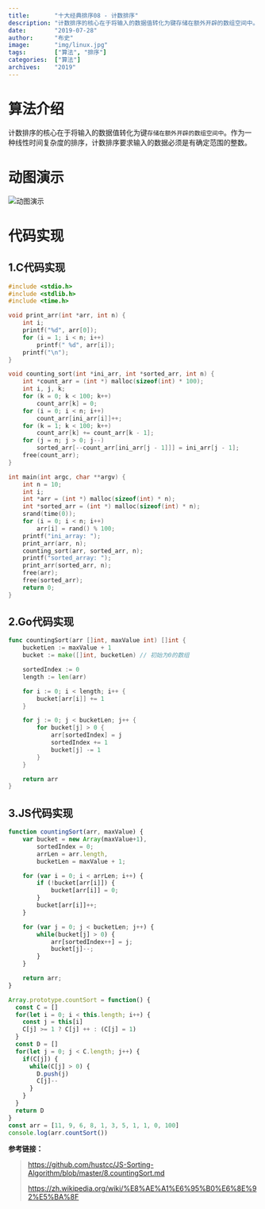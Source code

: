 ```yaml
---
title:       "十大经典排序08 - 计数排序"
description: "计数排序的核心在于将输入的数据值转化为键存储在额外开辟的数组空间中。作为一种线性时间复杂度的排序，计数排序要求输入的数据必须是有确定范围的整数"
date:        "2019-07-28"
author:      "布史"
image:       "img/linux.jpg"
tags:        ["算法", "排序"]
categories:  ["算法"]
archives:    "2019"
---
```


# 算法介绍

计数排序的核心在于将输入的数据值转化为键`存储在额外开辟的数组空间中`。作为一种线性时间复杂度的排序，计数排序要求输入的数据必须是有确定范围的整数。

# 动图演示

![动图演示](/img/post/algorithm/countingSort.gif)


# 代码实现

## 1.C代码实现
```c++
#include <stdio.h>
#include <stdlib.h>
#include <time.h>

void print_arr(int *arr, int n) {
	int i;
	printf("%d", arr[0]);
	for (i = 1; i < n; i++)
		printf(" %d", arr[i]);
	printf("\n");
}

void counting_sort(int *ini_arr, int *sorted_arr, int n) {
	int *count_arr = (int *) malloc(sizeof(int) * 100);
	int i, j, k;
	for (k = 0; k < 100; k++)
		count_arr[k] = 0;
	for (i = 0; i < n; i++)
		count_arr[ini_arr[i]]++;
	for (k = 1; k < 100; k++)
		count_arr[k] += count_arr[k - 1];
	for (j = n; j > 0; j--)
		sorted_arr[--count_arr[ini_arr[j - 1]]] = ini_arr[j - 1];
	free(count_arr);
}

int main(int argc, char **argv) {
	int n = 10;
	int i;
	int *arr = (int *) malloc(sizeof(int) * n);
	int *sorted_arr = (int *) malloc(sizeof(int) * n);
	srand(time(0));
	for (i = 0; i < n; i++)
		arr[i] = rand() % 100;
	printf("ini_array: ");
	print_arr(arr, n);
	counting_sort(arr, sorted_arr, n);
	printf("sorted_array: ");
	print_arr(sorted_arr, n);
	free(arr);
	free(sorted_arr);
	return 0;
}
```

## 2.Go代码实现

```go
func countingSort(arr []int, maxValue int) []int {
	bucketLen := maxValue + 1
	bucket := make([]int, bucketLen) // 初始为0的数组

	sortedIndex := 0
	length := len(arr)

	for i := 0; i < length; i++ {
		bucket[arr[i]] += 1
	}

	for j := 0; j < bucketLen; j++ {
		for bucket[j] > 0 {
			arr[sortedIndex] = j
			sortedIndex += 1
			bucket[j] -= 1
		}
	}

	return arr
}
```


## 3.JS代码实现

```js
function countingSort(arr, maxValue) {
    var bucket = new Array(maxValue+1),
        sortedIndex = 0;
        arrLen = arr.length,
        bucketLen = maxValue + 1;

    for (var i = 0; i < arrLen; i++) {
        if (!bucket[arr[i]]) {
            bucket[arr[i]] = 0;
        }
        bucket[arr[i]]++;
    }

    for (var j = 0; j < bucketLen; j++) {
        while(bucket[j] > 0) {
            arr[sortedIndex++] = j;
            bucket[j]--;
        }
    }

    return arr;
}
```
```js
Array.prototype.countSort = function() {
  const C = []
  for(let i = 0; i < this.length; i++) {
    const j = this[i]
    C[j] >= 1 ? C[j] ++ : (C[j] = 1)
  }
  const D = []
  for(let j = 0; j < C.length; j++) {
    if(C[j]) {
      while(C[j] > 0) {
        D.push(j)
        C[j]--
      }
    }
  }
  return D
}
const arr = [11, 9, 6, 8, 1, 3, 5, 1, 1, 0, 100]
console.log(arr.countSort())
```




**参考链接：**
> https://github.com/hustcc/JS-Sorting-Algorithm/blob/master/8.countingSort.md
>
> https://zh.wikipedia.org/wiki/%E8%AE%A1%E6%95%B0%E6%8E%92%E5%BA%8F